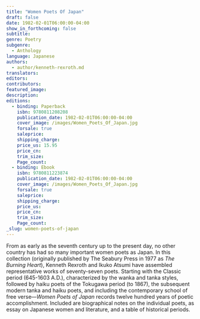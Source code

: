```yaml
---
title: "Women Poets Of Japan"
draft: false
date: 1982-02-01T06:00:00-04:00
show_in_forthcoming: false
subtitle:
genre: Poetry
subgenre:
  - Anthology
language: Japanese
authors:
  - author/kenneth-rexroth.md
translators:
editors:
contributors:
featured_image:
description:
editions:
  - binding: Paperback
    isbn: 9780811208208
    publication_date: 1982-02-01T06:00:00-04:00
    cover_image: /images/Women_Poets_Of_Japan.jpg
    forsale: true
    saleprice:
    shipping_charge:
    price_us: 15.95
    price_cn:
    trim_size:
    Page_count:
  - binding: Ebook
    isbn: 9780811223874
    publication_date: 1982-02-01T06:00:00-04:00
    cover_image: /images/Women_Poets_Of_Japan.jpg
    forsale: true
    saleprice:
    shipping_charge:
    price_us:
    price_cn:
    trim_size:
    Page_count:
_slug: women-poets-of-japan
---
```


From as early as the seventh century up to the present day, no other country has had so many important women poets as Japan. In this collection (originally published by The Seabury Press in 1977 as _The Burning Heart_), Kenneth Rexroth and Ikuko Atsumi have assembled representative works of seventy-seven poets. Starting with the Classic period (645-1603 A.D.), characterized by the wanka and tanka styles, followed by haiku poets of the Tokugawa period (to 1867), the subsequent modern tanka and haiku poets, and including the contemporary school of free verse––_Women Poets of Japan_ records twelve hundred years of poetic accomplishment. Included are biographical notes on the individual poets, as essay on Japanese women and literature, and a table of historical periods.

